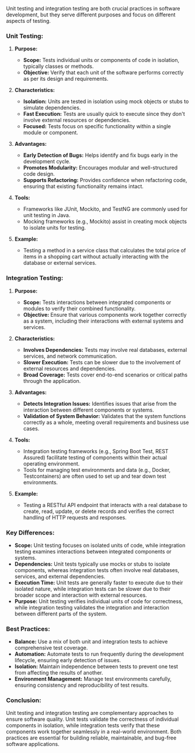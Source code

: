 Unit testing and integration testing are both crucial practices in software development, but they serve different purposes and focus on different aspects of testing.

### Unit Testing:

1. **Purpose:**
   - **Scope:** Tests individual units or components of code in isolation, typically classes or methods.
   - **Objective:** Verify that each unit of the software performs correctly as per its design and requirements.

2. **Characteristics:**
   - **Isolation:** Units are tested in isolation using mock objects or stubs to simulate dependencies.
   - **Fast Execution:** Tests are usually quick to execute since they don't involve external resources or dependencies.
   - **Focused:** Tests focus on specific functionality within a single module or component.

3. **Advantages:**
   - **Early Detection of Bugs:** Helps identify and fix bugs early in the development cycle.
   - **Promotes Modularity:** Encourages modular and well-structured code design.
   - **Supports Refactoring:** Provides confidence when refactoring code, ensuring that existing functionality remains intact.

4. **Tools:**
   - Frameworks like JUnit, Mockito, and TestNG are commonly used for unit testing in Java.
   - Mocking frameworks (e.g., Mockito) assist in creating mock objects to isolate units for testing.

5. **Example:**
   - Testing a method in a service class that calculates the total price of items in a shopping cart without actually interacting with the database or external services.

### Integration Testing:

1. **Purpose:**
   - **Scope:** Tests interactions between integrated components or modules to verify their combined functionality.
   - **Objective:** Ensure that various components work together correctly as a system, including their interactions with external systems and services.

2. **Characteristics:**
   - **Involves Dependencies:** Tests may involve real databases, external services, and network communication.
   - **Slower Execution:** Tests can be slower due to the involvement of external resources and dependencies.
   - **Broad Coverage:** Tests cover end-to-end scenarios or critical paths through the application.

3. **Advantages:**
   - **Detects Integration Issues:** Identifies issues that arise from the interaction between different components or systems.
   - **Validation of System Behavior:** Validates that the system functions correctly as a whole, meeting overall requirements and business use cases.

4. **Tools:**
   - Integration testing frameworks (e.g., Spring Boot Test, REST Assured) facilitate testing of components within their actual operating environment.
   - Tools for managing test environments and data (e.g., Docker, Testcontainers) are often used to set up and tear down test environments.

5. **Example:**
   - Testing a RESTful API endpoint that interacts with a real database to create, read, update, or delete records and verifies the correct handling of HTTP requests and responses.

### Key Differences:

- **Scope:** Unit testing focuses on isolated units of code, while integration testing examines interactions between integrated components or systems.
- **Dependencies:** Unit tests typically use mocks or stubs to isolate components, whereas integration tests often involve real databases, services, and external dependencies.
- **Execution Time:** Unit tests are generally faster to execute due to their isolated nature, while integration tests can be slower due to their broader scope and interaction with external resources.
- **Purpose:** Unit testing verifies individual units of code for correctness, while integration testing validates the integration and interaction between different parts of the system.

### Best Practices:

- **Balance:** Use a mix of both unit and integration tests to achieve comprehensive test coverage.
- **Automation:** Automate tests to run frequently during the development lifecycle, ensuring early detection of issues.
- **Isolation:** Maintain independence between tests to prevent one test from affecting the results of another.
- **Environment Management:** Manage test environments carefully, ensuring consistency and reproducibility of test results.

### Conclusion:

Unit testing and integration testing are complementary approaches to ensure software quality. Unit tests validate the correctness of individual components in isolation, while integration tests verify that these components work together seamlessly in a real-world environment. Both practices are essential for building reliable, maintainable, and bug-free software applications.